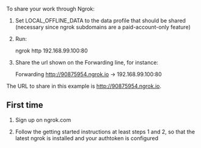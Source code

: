 To share your work through Ngrok:

1. Set LOCAL_OFFLINE_DATA to the data profile that should be shared (necessary since ngrok subdomains are a paid-account-only feature)

2. Run:

    ngrok http 192.168.99.100:80

3. Share the url shown on the Forwarding line, for instance:

    Forwarding                    http://90875954.ngrok.io -> 192.168.99.100:80
    
The URL to share in this example is http://90875954.ngrok.io.

## First time

1. Sign up on ngrok.com

2. Follow the getting started instructions at least steps 1 and 2, so that the latest ngrok is installed and your authtoken is configured
